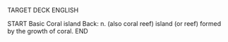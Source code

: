 TARGET DECK
ENGLISH

START
Basic
Coral island
Back: n. (also coral reef) island (or reef) formed by the growth of coral.
END
